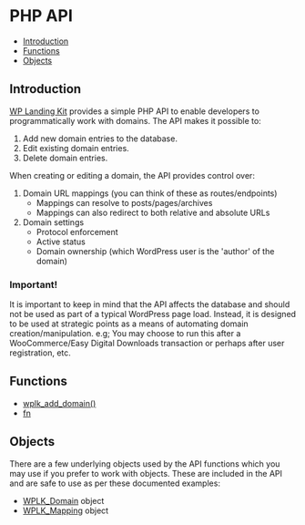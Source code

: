 # PHP API

- [Introduction](#introduction)
- [Functions](#functions)
- [Objects](#objects)

## Introduction

[WP Landing Kit](https://wplandingkit.com/) provides a simple PHP API to enable developers to programmatically work with domains. The API makes it
possible to:

1. Add new domain entries to the database.
1. Edit existing domain entries.
1. Delete domain entries.

When creating or editing a domain, the API provides control over:

1. Domain URL mappings (you can think of these as routes/endpoints)
    - Mappings can resolve to posts/pages/archives
    - Mappings can also redirect to both relative and absolute URLs
1. Domain settings
    - Protocol enforcement
    - Active status
    - Domain ownership (which WordPress user is the 'author' of the domain)

### Important!

It is important to keep in mind that the API affects the database and should not be used as part of a typical WordPress
page load. Instead, it is designed to be used at strategic points as a means of automating domain creation/manipulation.
e.g; You may choose to run this after a WooCommerce/Easy Digital Downloads transaction or perhaps after user
registration, etc.

## Functions

- [wplk_add_domain()](functions/wplk_add_domain.md)
- [fn](functions/fn.md)

## Objects

There are a few underlying objects used by the API functions which you may use if you prefer to work with objects. These
are included in the API and are safe to use as per these documented examples:

- [WPLK_Domain](objects/wplk_domain.md) object
- [WPLK_Mapping](objects/wplk_mapping.md) object